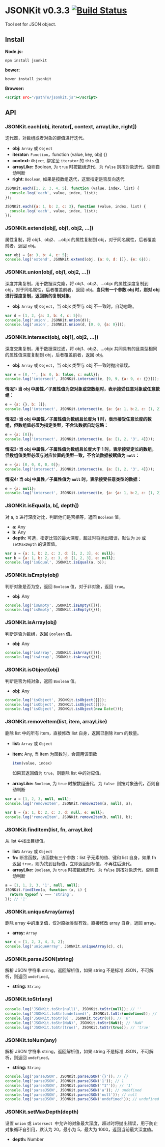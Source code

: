 JSONKit v0.3.3 [![Build Status](https://travis-ci.org/teambition/jsonkit.png?branch=master)](https://travis-ci.org/teambition/jsonkit)
====
Tool set for JSON object.

## Install

**Node.js:**

```sh
npm install jsonkit
```

**bower:**

```sh
bower install jsonkit
```

**Browser:**

```.html
<script src="/pathTo/jsonkit.js"></script>
```

## API


### JSONKit.each(obj, iterator[, context, arrayLike, right])

迭代器，对数组或者对象的键值进行迭代。

+ **obj:** `Array` 或 `Object`
+ **iterator:** `Function`，function (value, key, obj) {}
+ **context:** `Object`, 绑定至 `iterator` 的 `this` 值
+ **arrayLike:** Boolean, 为 `true` 时按数组迭代，为 `false` 则按对象迭代，否则自动判断
+ **right:** `Boolean`, 如果是按数组迭代，这里指定是否反向迭代

```js
JSONKit.each([1, 2, 3, 4, 5], function (value, index, list) {
  console.log('each', value, index, list);
});

JSONKit.each({a: 1, b: 2, c: 3}, function (value, index, list) {
  console.log('each', value, index, list);
});
```

### JSONKit.extend(obj[, obj1, obj2, ...])

属性复制，将 obj1、obj2、...objx 的属性复制到 obj，对于同名属性，后者覆盖前者，返回 obj。

```js
var obj = {a: 3, b: 4, c: 5};
console.log('extend', JSONKit.extend(obj, {a: 0, d: []}, {e: 6}));
```

### JSONKit.union(obj[, obj1, obj2, ...])

深度并集复制，用于数据深克隆，将 obj1、obj2、...objx 的属性深度复制到 obj，对于同名属性，后者覆盖前者，返回 obj。**当只有一个参数 obj 时，则对 obj 进行深度复制，返回新的复制对象**。

+ **obj:** `Array` 或 `Object`，当 objx 类型与 obj 不一致时，自动忽略。

```js
var d = [1, 2, {a: 3, b: 4, c: 5}];
console.log('union', JSONKit.union(d));
console.log('union', JSONKit.union(d, [0, 0, {a: 0}]));
```

### JSONKit.intersect(obj, obj1[, obj2, ...])

深度交集复制，用于数据深过滤，将 obj1、obj2、...objx 共同具有的且类型相同的属性值深度复制到 obj，后者覆盖前者，返回 obj。

+ **obj:** `Array` 或 `Object`，当 objx 类型与 obj 不一致时抛出错误。

```js
var e = [0, '', {a: 0, b: false, c: null}];
console.log('intersect', JSONKit.intersect(e, [9, 9, {a: 9, c: {}}]));
```

**情况1: 当 obj 中属性／子属性值为空对象或空数组时，表示接受任意对象或任意数组：**

```js
e = {a: {}, b: []};
console.log('intersect', JSONKit.intersect(e, {a: {a: 1, b:2, c: [1, 2]}, b: [1, 2, {a: 3}]}));
```

**情况2: 当 obj 中属性／子属性值为数组且长度为 1 时，表示接受任意长度的数组，但数组值必须为指定类型，不合法数据自动忽略：**

```js
e = {a: [0]};
console.log('intersect', JSONKit.intersect(e, {a: [1, 2, '3', 4]}));
```

**情况3: 当 obj 中属性／子属性值为数组且长度大于 1 时，表示接受定长的数组，但数组值类型必须与对应位置的类型一致，不合法数据被赋值为 `null`：**

```js
e = {a: [0, 0, 0, 0, 0]};
console.log('intersect', JSONKit.intersect(e, {a: [1, 2, '3', 4]}));
```

**情况4: 当 obj 中属性／子属性值为 `null` 时，表示接受任意类型的数据：**

```js
e = {a: null};
console.log('intersect', JSONKit.intersect(e, {a: {a: 1, b:2, c: [1, 2]}}));
```

### JSONKit.isEqual(a, b[, depth])

对 a, b 进行深度对比，判断他们是否相等，返回 `Boolean` 值。

+ **a:** Any
+ **b:** Any
+ **depth:** 可选，指定比较的最大深度，超过时将抛出错误，默认为 `20` 或 `setMaxDepth` 的设置值。

```js
var a = {a: 1, b: 2, c: 3, d: [1, 2, 3], e: null};
var b = {a: 1, b: 2, c: 3, d: [1, 2, 3], e: null};
console.log('isEqual', JSONKit.isEqual(a, b));
```

### JSONKit.isEmpty(obj)

判断对象是否为空，返回 `Boolean` 值，对于非对象，返回 `true`。

+ **obj:** Any

```js
console.log('isEmpty', JSONKit.isEmpty([]));
console.log('isEmpty', JSONKit.isEmpty({}));
```

### JSONKit.isArray(obj)

判断是否为数组，返回 `Boolean` 值。

+ **obj:** Any

```js
console.log('isArray', JSONKit.isArray([]));
console.log('isArray', JSONKit.isArray({}));
```

### JSONKit.isObject(obj)

判断是否为纯对象，返回 `Boolean` 值。

+ **obj:** Any

```js
console.log('isObject', JSONKit.isObject({}));
console.log('isObject', JSONKit.isObject([]));
console.log('isObject', JSONKit.isObject(new Date()));
```

### JSONKit.removeItem(list, item, arrayLike)

删除 list 中的所有 item，直接修改 list 自身，返回已删除 item 的数量。

+ **list:** `Array` 或 `Object`
+ **item:** Any, 当 item 为函数时，会调用该函数

    ```js
    item(value, index)
    ```

    如果其返回值为 `true`，则删除 list 中的对应值。

+ **arrayLike:** `Boolean`, 为 `true` 时按数组迭代，为 `false `则按对象迭代，否则自动判断

```js
var a = [1, 2, 3, null, null];
console.log('removeItem', JSONKit.removeItem(a, null), a);

var b = {a: 1, b: 2, c: 3, d: null, e: null};
console.log('removeItem', JSONKit.removeItem(b, null), b);
```

### JSONKit.findItem(list, fn, arrayLike)

从 list 中找出目标值。

+ **list:** `Array` 或 `Object`
+ **fn:** 断言函数，该函数有三个参数：list 子元素的值、键和 list 自身，如果 fn 返回 `true`，则为找到目标值，立即返回目标值，不再往后迭代。
+ **arrayLike:** `Boolean`, 为 `true` 时按数组迭代，为 `false` 则按对象迭代，否则自动判断

```js
a = [1, 1, 2, 3, '1', null, null];
JSONKit.findItem(a, function (x, i) {
  return typeof v === 'string';
}); // '1'
```

### JSONKit.uniqueArray(array)

删除 array 中的重复值，仅对原始类型有效，直接修改 array 自身，返回 array。

+ **array:** `Array`

```js
var c = [1, 2, 3, 4, 3, 2];
console.log('uniqueArray', JSONKit.uniqueArray(c), c);
```

### JSONKit.parseJSON(string)

解析 JSON 字符串 string，返回解析值，如果 string 不是标准 JSON，不可解析，则返回 `undefined`。

+ **string:** `String`

### JSONKit.toStr(any)

```js
console.log('JSONKit.toStr(null)', JSONKit.toStr(null)); // ''
console.log('JSONKit.toStr(undefined)', JSONKit.toStr(undefined)); // ''
console.log('JSONKit.toStr(0)', JSONKit.toStr(0)); // '0'
console.log('JSONKit.toStr(NaN)', JSONKit.toStr(NaN)); // 'NaN'
console.log('JSONKit.toStr(true)', JSONKit.toStr(true)); // 'true'
```

### JSONKit.toNum(any)

解析 JSON 字符串 string，返回解析值，如果 string 不是标准 JSON，不可解析，则返回 `undefined`。

+ **string:** `String`

```js
console.log('parseJSON', JSONKit.parseJSON('{}')); // {}
console.log('parseJSON', JSONKit.parseJSON('1')); // 1
console.log('parseJSON', JSONKit.parseJSON('"1"')); // '1'
console.log('parseJSON', JSONKit.parseJSON('a')); // undefined
console.log('parseJSON', JSONKit.parseJSON('null')); // null
console.log('parseJSON', JSONKit.parseJSON('undefined')); // undefined
```

### JSONKit.setMaxDepth(depth)

设置 `union` 或 `intersect `中允许的对象最大深度，超过时将抛出错误，用于防止对象循环自引用，默认为 20，最小为 5，最大为 1000，返回当前最大深度值。

+ **depth:** Number
